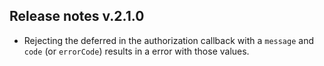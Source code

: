 ## Release notes v.2.1.0

* Rejecting the deferred in the authorization callback with a `message` and `code` (or `errorCode`) results in a error with those values.


